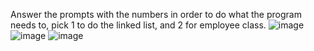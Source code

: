 Answer the prompts with the numbers in order to do what the program needs to, pick 1 to do the linked list, and 2 for employee class.
![image](https://user-images.githubusercontent.com/91102028/223225106-3db61432-acf2-4581-b41a-57433b503085.png)
![image](https://user-images.githubusercontent.com/91102028/223225241-b43f3e06-4128-4979-802c-e7bd8629eeb6.png)
![image](https://user-images.githubusercontent.com/91102028/223225440-11779ddf-15ff-477b-bbb8-192da3b272b1.png)
